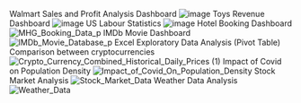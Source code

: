 Walmart Sales and Profit Analysis Dashboard
![image](https://github.com/Alfaz4U/Excel_Project/assets/149190672/076db0df-fe4a-4f8a-a11a-2c31fa553fe1)
Toys Revenue Dashboard
![image](https://github.com/Alfaz4U/Excel_Project/assets/149190672/ae588eb9-2c32-41b2-81ea-801cc31c42f4)
US Labour Statistics
![image](https://github.com/Alfaz4U/Excel_Project/assets/149190672/12a9e2e7-f602-4dc3-9699-2146a9a75da6)
Hotel Booking Dashboard
![MHG_Booking_Data_p](https://github.com/Alfaz4U/Excel_Project/assets/149190672/f4db7717-e0c9-48f9-81c7-cbcf69621643)
IMDb Movie Dashboard
![IMDb_Movie_Database_p](https://github.com/Alfaz4U/Excel_Project/assets/149190672/316537e6-4580-46f5-823e-69e6126bca22)
Excel Exploratory Data Analysis (Pivot Table)
Comparison between cryptocurrencies
![Crypto_Currency_Combined_Historical_Daily_Prices (1)](https://github.com/Alfaz4U/Excel_Project/assets/149190672/d0c1ea7b-9efc-4cd6-8c47-820460f3f71e)
Impact of Covid on Population Density
![Impact_of_Covid_On_Population_Density](https://github.com/Alfaz4U/Excel_Project/assets/149190672/da646887-bd7a-47d7-b8b2-b5e411f6561a)
Stock Market Analysis
![Stock_Market_Data](https://github.com/Alfaz4U/Excel_Project/assets/149190672/f9df2ea4-00a3-40aa-95f1-fa6b364b744e)
Weather Data Analysis
![Weather_Data](https://github.com/Alfaz4U/Excel_Project/assets/149190672/f17d9080-0e69-449d-a65c-0d207926062a)


